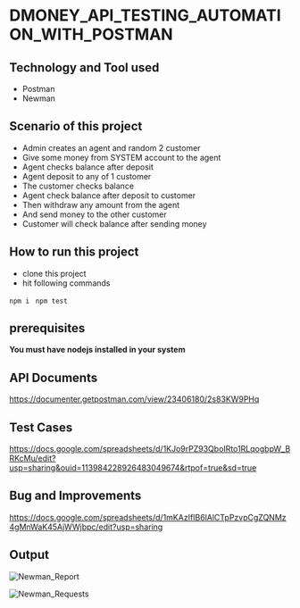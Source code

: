 # DMONEY_API_TESTING_AUTOMATION_WITH_POSTMAN

## Technology and Tool used

- Postman
- Newman

## Scenario of this project

- Admin creates an agent and random 2 customer
- Give some money from SYSTEM account to the agent
- Agent checks balance after deposit
- Agent deposit to any of 1 customer
- The customer checks balance
- Agent check balance after deposit to customer
- Then withdraw any amount from the agent
- And send money to the other customer
- Customer will check balance after sending money

## How to run this project

- clone this project
- hit following commands

``` npm i ```
``` npm test```

## prerequisites
**You must have nodejs installed in your system**


## API Documents
https://documenter.getpostman.com/view/23406180/2s83KW9PHq

## Test Cases

https://docs.google.com/spreadsheets/d/1KJo9rPZ93QboIRto1RLqogbpW_BRKcMu/edit?usp=sharing&ouid=113984228926483049674&rtpof=true&sd=true


## Bug and Improvements

https://docs.google.com/spreadsheets/d/1mKAzIfIB6lAlCTpPzvpCgZQNMz4gMnWaK45AjWWjbpc/edit?usp=sharing

## Output
![Newman_Report](https://user-images.githubusercontent.com/54511128/192147500-56d2dc6b-1c18-4af7-8c44-33516bace55d.PNG)

![Newman_Requests](https://user-images.githubusercontent.com/54511128/192147515-c8ec9e1b-1483-4d14-b80f-08144d970439.png)

